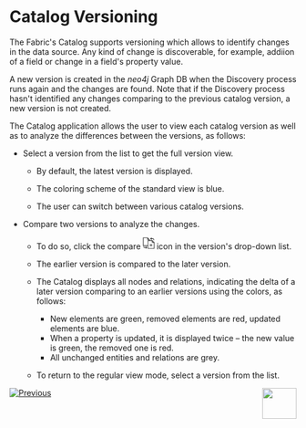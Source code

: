 <web>

# Catalog Versioning

The Fabric's Catalog supports versioning which allows to identify changes in the data source. Any kind of change is discoverable, for example, addiion of a field or change in a field's property value.

A new version is created in the *neo4j* Graph DB when the Discovery process runs again and the changes  are found. Note that if the Discovery process hasn't identified any changes comparing to the previous catalog version, a new version is not created.

The Catalog application allows the user to view each catalog version as well as to analyze the differences between the versions, as follows:

* Select a version from the list to get the full version view. 
  * By default, the latest version is displayed.

  * The coloring scheme of the standard view is blue.

  * The user can switch between various catalog versions. 
* Compare two versions to analyze the changes. 
  * To do so, click the compare <img src="images/compare.png" style="zoom:75%;" /> icon in the version's drop-down list.
  * The earlier version is compared to the later version. 
  * The Catalog displays all nodes and relations, indicating the delta of a later version comparing to an earlier versions using the colors, as follows:
    * New elements are green, removed elements are red, updated elements are blue.
    * When a property is updated, it is displayed twice –  the new value is green, the removed one is red.
    * All unchanged entities and relations are grey.
  
  * To return to the regular view mode, select a version from the list.
  





[![Previous](/articles/images/Previous.png)](05_catalog_app.md)[<img align="right" width="60" height="54" src="/articles/images/Next.png">](07_manual_overrides.md) 

</web>

